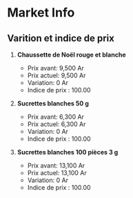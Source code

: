 # Market Info

## Varition et indice de prix

1. **Chaussette de Noël rouge et blanche**
   - Prix avant: 9,500 Ar
   - Prix actuel: 9,500 Ar
   - Variation: 0 Ar
   - Indice de prix : 100.00

2. **Sucrettes blanches  50 g**
   - Prix avant: 6,300 Ar
   - Prix actuel: 6,300 Ar
   - Variation: 0 Ar
   - Indice de prix : 100.00

3. **Sucrettes blanches 100 pièces 3 g**
   - Prix avant: 13,100 Ar
   - Prix actuel: 13,100 Ar
   - Variation: 0 Ar
   - Indice de prix : 100.00

